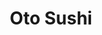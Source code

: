 ---
layout: place
title: Oto Sushi
permalink: /washington/redmond/oto-sushi.html
stateAbbr: WA
stateName: Washington
cityName: Redmond
seo:
  type: restaurant
  links: null
place_id: ChIJpfrQhq1ykFQRHDpP-HtCT4k
photos:
  - name: >-
      places/ChIJpfrQhq1ykFQRHDpP-HtCT4k/photos/AeeoHcID50Nz228JFybF-C-D6jK-0MeVhW4xlZB7WGwMUKUYGi9108wu8NUZLdKovVciG_hkCpsxO1MwTN9E2B8xymqjEL54blwBVaaWmq1C71ehXpK3dSzialmTK_eY-LghDOWDLL4FTctERvqeRGkdHZAiQohXQKFY5E-RVtac3TDagdHBSxCEPOxqEXxcJsKXV7b9JNqUT71dUJzgBSoVdtKMxN0J8T0oD53zKZjBTEXT7p1HynY4DSTwGEAdp1evNEefLmOeRqrw-cJFUR61LLRkgUabbKJ9E6GL0pYkcg6eiokr6I7aRbVn-I3Q0VSyrcK-zcqeKzvvUCn2VFOTxxPOJy58Gs_78jVvVw4-zwe7IC01UWXYZAf27d4jzzFAEm-b_ITnDDs8sM26NTmJ3CtLIdujU630rGJkv2iRqtXPdso
    widthPx: 3840
    heightPx: 2160
    authorAttributions:
      - displayName: Jun'ichi Okuda
        uri: https://maps.google.com/maps/contrib/108015326949697084874
        photoUri: >-
          https://lh3.googleusercontent.com/a/ACg8ocLeUSiKpcCkeIeEiCCnE4sC_6u5922TFvCw7JlDtU-PyDzo7EMZ=s100-p-k-no-mo
    flagContentUri: >-
      https://www.google.com/local/imagery/report/?cb_client=maps_api_places.places_api&image_key=!1e10!2sCIHM0ogKEICAgIDG97-QnQE&hl=en-US
    googleMapsUri: >-
      https://www.google.com/maps/place//data=!3m4!1e2!3m2!1sCIHM0ogKEICAgIDG97-QnQE!2e10!4m2!3m1!1s0x549072ad86d0faa5:0x894f427bf84f3a1c
  - name: >-
      places/ChIJpfrQhq1ykFQRHDpP-HtCT4k/photos/AeeoHcIh6TM0AIMPOVS7u6ZsSUsFr7cTZYmauum9myBUgEWb73t78SRl11Mbeoy3zuRpX7p83b_hmqjwFIR8Y_OIo5s-4aXzVKbq02DYIVulCflS0ojJRR0P_amrAsw8-_Zg4D5ZUSoEBRFqRj_QUejiT9GwprHfjeQPmpMufxI1bE292aZVK-TvlPXcttNatEGJC_9rCIQPR8WVlD0bPFeZBCsNBpn9u0X8jfqgYPtdKWv97PgRM_4WSqn3IoMmUTlAT_OIvOrUt8wz8xivi2JUrH0YG9pnYgSlcBbbxE6KSQ2bv2yEBzxubxRnwkB84cHP8iv1yLTZbTTkmdelXZPY_XwCeF_PVFpMfHomHmuhVj9DcWoydLLqgutPA_V-RQ1-PN7UNKey9WbjtaQ_oeCF0ecY2wuqnAgpd7sERg5fTTzd5w
    widthPx: 4032
    heightPx: 3024
    authorAttributions:
      - displayName: Ilya Marron
        uri: https://maps.google.com/maps/contrib/112067622895726993780
        photoUri: >-
          https://lh3.googleusercontent.com/a-/ALV-UjVNFW-J3D2oqr02rRHjbymw8exfxxnMV9d4yLd4s3dHJX9_Qzo=s100-p-k-no-mo
    flagContentUri: >-
      https://www.google.com/local/imagery/report/?cb_client=maps_api_places.places_api&image_key=!1e10!2sCIHM0ogKEICAgMDIgP-_fw&hl=en-US
    googleMapsUri: >-
      https://www.google.com/maps/place//data=!3m4!1e2!3m2!1sCIHM0ogKEICAgMDIgP-_fw!2e10!4m2!3m1!1s0x549072ad86d0faa5:0x894f427bf84f3a1c
  - name: >-
      places/ChIJpfrQhq1ykFQRHDpP-HtCT4k/photos/AeeoHcKKSRWPa8isoopmBc9O69HqfP8pbvTJ_QdMUpDqkCSRxu1GzICzg4S4j-bh5CaZiXhpc4kG66hKFDJvF7UJ088qFK35eQqRN8nrBWjm8LiKEqePRQq4UBQOgrBHyT7PaMnsSxGf7KCwPguk5h41B9jTUQa_TvooaNBod1qlKHd8vmlNjOghWNTQ6fVewD4f-dS7cMaZ-z7z3jrxBaTeKlbe_7zVv44bXLlZiYXZPUW6jYJYoe_mLmjNAha0dbe5DpwKXmtaQw8yzWcGsKpZUIYuVmr7T_hQpfV9eJX-v2-vz2njIySWX06IX3kueofEb4h69Sl43I0AtZaBsdt4jhdzMl6BPuRCXQzDflPnt3TVW_ueHsW5q2gkt46MA6ztInxvaGuUdk4qf1IvkBhEaDVzehNQfySCKUF1gynMvjRWrIzI
    widthPx: 4032
    heightPx: 2268
    authorAttributions:
      - displayName: Peter Svensk
        uri: https://maps.google.com/maps/contrib/108273198259694510173
        photoUri: >-
          https://lh3.googleusercontent.com/a-/ALV-UjVeELRfls3teHi_tzmlrSFok-oZY0jjMZdnS2ivnj_NaLp7lC-0wA=s100-p-k-no-mo
    flagContentUri: >-
      https://www.google.com/local/imagery/report/?cb_client=maps_api_places.places_api&image_key=!1e10!2sCIHM0ogKEICAgIDEmqHouAE&hl=en-US
    googleMapsUri: >-
      https://www.google.com/maps/place//data=!3m4!1e2!3m2!1sCIHM0ogKEICAgIDEmqHouAE!2e10!4m2!3m1!1s0x549072ad86d0faa5:0x894f427bf84f3a1c
  - name: >-
      places/ChIJpfrQhq1ykFQRHDpP-HtCT4k/photos/AeeoHcKmAU-ugAwYK-m9OK1rS6Dtk-3-3cKXW_wUdVV6ICNtvs1a9POeT9c5UzOS5QfcbYtn67BcLDJiRQ-BOGgFQkb2JCSzy4sPsWYJ6Bm_g2Qs9OfT3Mr8iUM-pKWa8g5pApsvBO8MFQoefO7toZhsfBWE9aIx6O-xhJKyK3GNXdjXrsmON6qJdH29z9Tj-Zw3QyLdeTj4DSsX7dw3w1yXLE9_2eOXQZkm78A3AzX93x8NMYH3S7KSmLpYqB4wX_IyUjRUxtPxbx1xpuU1kPmRpAz4VN_T7k7t5l8td_5RaqaLsSK_L5LThe6wcPvzuyuAL_ekzWU5MojloJBvpekZA4rry6QeO75DqcWQ1d-VcQ2XXIZ1sp_6PqfuffBnfEU2Kjr_6G8BWg8r-jH_aflur609gOSH-_JSKU9qOgeXI34zlr47
    widthPx: 3000
    heightPx: 4000
    authorAttributions:
      - displayName: Y. R.
        uri: https://maps.google.com/maps/contrib/115932040464923959185
        photoUri: >-
          https://lh3.googleusercontent.com/a-/ALV-UjXkJyvfGCkAfPZMpQhnij8YYoYjz0MFL_gEi9r4YVyd3CN_h6TVfQ=s100-p-k-no-mo
    flagContentUri: >-
      https://www.google.com/local/imagery/report/?cb_client=maps_api_places.places_api&image_key=!1e10!2sCIHM0ogKEICAgICd0qrajAE&hl=en-US
    googleMapsUri: >-
      https://www.google.com/maps/place//data=!3m4!1e2!3m2!1sCIHM0ogKEICAgICd0qrajAE!2e10!4m2!3m1!1s0x549072ad86d0faa5:0x894f427bf84f3a1c
  - name: >-
      places/ChIJpfrQhq1ykFQRHDpP-HtCT4k/photos/AeeoHcIBLuinMQ-XcVFz7-espxkJLrzjJLIsvvqukyLUw-YWABLodEiOlEwKEE0Z6tlEb3-YVwNHZep09BuUSWUYYe2OzkduUWM2xqw3jSIK8Lz2eSH0dqP546KWVNhmqIvA9_9Cf1o1zbBxf3ng2pL8AMUUV8CKU6WQHpEP2T4XQCc-s_PuBHY1WVYXcUC3fvEW6G80H9DUq-wvJqyct4ONAhSECi18ky8QOwInELbZ2gTzPcBFBp9vjCxYbAeuxTH7_alAHeZk5qp_biRUSTviiPW5faR8wCGiMztfeJNYwX9eW9woOZ-eaqqM_vCntZkvNPhDprkYc803ri8xNmrnXho3nOmEsPIbBsKHBUA3s26lP52Tkym5YSaqRPM6WaTjXNiN-F_JEF7iZJ7EAPJN3djc07usLptMc4sZd-MP0lw
    widthPx: 4000
    heightPx: 3000
    authorAttributions:
      - displayName: JoAlwaysOnTheGo
        uri: https://maps.google.com/maps/contrib/112483865447586734121
        photoUri: >-
          https://lh3.googleusercontent.com/a-/ALV-UjU-IF9S3dkcB1uhoVQzs4eqc4CmvrxDBBXATSjGm8HNCw5_ve51=s100-p-k-no-mo
    flagContentUri: >-
      https://www.google.com/local/imagery/report/?cb_client=maps_api_places.places_api&image_key=!1e10!2sCIHM0ogKEICAgICn_cbXHA&hl=en-US
    googleMapsUri: >-
      https://www.google.com/maps/place//data=!3m4!1e2!3m2!1sCIHM0ogKEICAgICn_cbXHA!2e10!4m2!3m1!1s0x549072ad86d0faa5:0x894f427bf84f3a1c
  - name: >-
      places/ChIJpfrQhq1ykFQRHDpP-HtCT4k/photos/AeeoHcLicc9Hpj9WozhKIoYsD-3mHojV68lv5yRQAeOweBRMM3_Pt1LlWkPIfaO_ee73v1jTHh5LLNQSBmtyDgrVh0Y_1LJ-8BlaAbT5N4liCTSb94bYb-CVfbFgkHTxB7b-LTj7YBJh2exte-XYfDXn5j_DP8dnZSPHOmgTYvYY7p35fUUnJG5iWiSew9N3gU8nk6j_qgGeSScThbUINRmtt-bA9UEovHc3DsDNLVUQtPSQiZb8j7-ldR-teprt4WlOZJsVsci1pT4VbD083axXfGn0qcwrRVxGr090R_zD25tpmMaBIyAANatkyg5UzbhiDHfodsSLw2F1tC8o9QS55DLF2LHQskO1hFxzePbAkKK1M0lN_xDviTMN4LOviRiyYKdEqGaIeloT9f1hpva9mQwBlnEXLW8frUj5EZRyB74Fi-fp
    widthPx: 4032
    heightPx: 3024
    authorAttributions:
      - displayName: Isaac P
        uri: https://maps.google.com/maps/contrib/116548566492845608154
        photoUri: >-
          https://lh3.googleusercontent.com/a-/ALV-UjU9TDdGppsLsgNkvH8BUA0BTg3XQX0H2Fwz-HA_2LIlmMYXBiUhhQ=s100-p-k-no-mo
    flagContentUri: >-
      https://www.google.com/local/imagery/report/?cb_client=maps_api_places.places_api&image_key=!1e10!2sCIHM0ogKEICAgIDXgZW6lQE&hl=en-US
    googleMapsUri: >-
      https://www.google.com/maps/place//data=!3m4!1e2!3m2!1sCIHM0ogKEICAgIDXgZW6lQE!2e10!4m2!3m1!1s0x549072ad86d0faa5:0x894f427bf84f3a1c
  - name: >-
      places/ChIJpfrQhq1ykFQRHDpP-HtCT4k/photos/AeeoHcI5sYxk1YEEDUyyc92kPZu1arykqIimdTMCefYQd_ZczlW3ThtnY2hQt7kFbedCMGXVWLSSzlmGG_if9Otss9d10gENWRK9TT5vQbUk1QNpJ3mYkmCj0PtsrElCDJbWy4ZquWDlE_6LbGKTE7wv9QkTl29CYUAoJv11AklJjz3n2xyN3mSHQMeceHfEXuWeCRI6nxt99oKMSWH7zrB3QWJXOFmtK-XN7IRi3Ar7kyqpdQdE2_DvCc-LqkakyxvFjLHdHnAYjghqPAQzmbeVDLU6hcy1f1Y9UJO4-tzrWo-IwU-ytIBG4BlFYFiMgyomRXDH1ADM8knPQPwgn1kG6fT50JUugyIAx9903XB_cdOYx5q5rVntQ4qf2IebrN1R4FQETxLCGb5kLUF7tzAmLybBTQwFtPoCoNItg5Z6sIWLeAs
    widthPx: 4032
    heightPx: 3024
    authorAttributions:
      - displayName: Bernardo Burgueno Jr
        uri: https://maps.google.com/maps/contrib/117034414680637430084
        photoUri: >-
          https://lh3.googleusercontent.com/a/ACg8ocLCziz9eNBqSifhEiR8SAoaZ3XMolHCfm1M7n2GQ7Uc-05aZg=s100-p-k-no-mo
    flagContentUri: >-
      https://www.google.com/local/imagery/report/?cb_client=maps_api_places.places_api&image_key=!1e10!2sCIHM0ogKEICAgIDx4rvu_QE&hl=en-US
    googleMapsUri: >-
      https://www.google.com/maps/place//data=!3m4!1e2!3m2!1sCIHM0ogKEICAgIDx4rvu_QE!2e10!4m2!3m1!1s0x549072ad86d0faa5:0x894f427bf84f3a1c
  - name: >-
      places/ChIJpfrQhq1ykFQRHDpP-HtCT4k/photos/AeeoHcLjBXf1W7ZTaFSxMoRkQ5yBFRiQ7GBYPCX9r70_bTT0s6VKUzvqEIqDI_SwhUmr0LMJoTnwcIeBBhsy9Iiqp2-4BfvuWOnE1EXHOhvWOaiRfA9R40l0FjRN6z0aklv0cngQZSpVqJBYG3ymTKhpwEVDJX4T21-6et7gBQ5rtUhiv_V2OM1KWU6E_5EMKf6V_ItHcAlF5NHALdDcdpLp_wqLecDKJURCvfq1NKmpQwWy0XWqr95AUBAeYXs2bLlgDfe2JOBFcG0xwdovOL0mWJG-fojiOtHIxT6R4cKjh2Q96owxmy2c1JJljt6g9Hflb7XcKWZVGNeGhSri9kRoxxcXOuUj3re5-PBkJpwo-phJ_0ShYTbK1GBykWnvlyEwYysWBg0nro6koIgEQ7oBz_G4D6G9HUzyXNP2OxSQvreqUw
    widthPx: 4000
    heightPx: 3000
    authorAttributions:
      - displayName: Kwak Family
        uri: https://maps.google.com/maps/contrib/101623188971510202386
        photoUri: >-
          https://lh3.googleusercontent.com/a/ACg8ocJ0zKXhaI5wSUDCsheiMResk8WdTaV1hFJFO6ENjfsKQ87Esg=s100-p-k-no-mo
    flagContentUri: >-
      https://www.google.com/local/imagery/report/?cb_client=maps_api_places.places_api&image_key=!1e10!2sCIHM0ogKEICAgICPs86kbQ&hl=en-US
    googleMapsUri: >-
      https://www.google.com/maps/place//data=!3m4!1e2!3m2!1sCIHM0ogKEICAgICPs86kbQ!2e10!4m2!3m1!1s0x549072ad86d0faa5:0x894f427bf84f3a1c
  - name: >-
      places/ChIJpfrQhq1ykFQRHDpP-HtCT4k/photos/AeeoHcJ5uXXDvl5DL2ZYTgWQL3r0WyY0fGzfwLdxKfn9S4S5Ww8dZSMvSselyYWfuNc6V98b5AJudezpvn9nWtDaYLA5gejwDWFLGGdeZhqQwcsDmFiS4gM4rh6cO6kzd3deSM64DROPpsqR5SgaiA0JUNMUBVD5H6PdkrIrIpqp8ivoQi_UBnXBduNmx3O5t6p59mLDZZdCrYJk-NjF4H20G5WoPlushsxNYjZCjGJLfLedVlOV625J0ChRSSbgsyvpFs4wBds9T5YEiCLpcyfmZ_bxhSZ6u_SI5fIN_JxyJ0Y9xpGicdZ6algxHrbHDJxdzU4PyOgoQ8X1IhXRgbSXwmKEQDHBjx7w9LxwtmdBxK6DXEOZhWw9FyUwmJJzwzJ3JDBmePQk2UVeZirnkx11tWQlwNuNSjM96im_w80Fuis
    widthPx: 3024
    heightPx: 4032
    authorAttributions:
      - displayName: Stacey L.
        uri: https://maps.google.com/maps/contrib/106180889044879860604
        photoUri: >-
          https://lh3.googleusercontent.com/a-/ALV-UjWnl6b8Iz1b0jhBKs1L3mqAcraHZsnzlOu1HGl-usn4nl69TYZAIw=s100-p-k-no-mo
    flagContentUri: >-
      https://www.google.com/local/imagery/report/?cb_client=maps_api_places.places_api&image_key=!1e10!2sCIHM0ogKEICAgICb2aefcg&hl=en-US
    googleMapsUri: >-
      https://www.google.com/maps/place//data=!3m4!1e2!3m2!1sCIHM0ogKEICAgICb2aefcg!2e10!4m2!3m1!1s0x549072ad86d0faa5:0x894f427bf84f3a1c
  - name: >-
      places/ChIJpfrQhq1ykFQRHDpP-HtCT4k/photos/AeeoHcI8Lihq5EQQSHmWmxp1hSOVtPZw1AeEpzofHiF09mnAOJG16VDkH3FEGhJMZyxDgNONF2ZPLR3b7ROUJ9w7TxoPOaZiyQTc-xGfuMdSGZK3EOl9Xk7yuSX1nAD4M1gI5hgzAPAuR8EA-IcYwQ2C1sG3mxPxxr7I2hbRkC6rUVzUMDqcf5nMhtD1MSsHt7w1oSIw9xl1m8rGebNMkgn5XQELeLB1e_fowzC8LP_P3B-3KJqty25BYwcK8K-JREXKCK_Ui2_b3AxCXtIeP23sZGruqi77fxQK0uV_Bwn5WKTBa9_aGPoblluPS2_UCi1z_uTXtqhpxEI-yap56SlHHxMkTnJaGIi28k8t9d5UruwehLVCAl-I5e7nfuhU9tYiBwFeznQt3HCsdbtaVGivwWlvrQhSsUbWlX4Au8jc9W9pUbM
    widthPx: 3024
    heightPx: 4032
    authorAttributions:
      - displayName: Amit Dey
        uri: https://maps.google.com/maps/contrib/101499470996908633541
        photoUri: >-
          https://lh3.googleusercontent.com/a-/ALV-UjVNOEVWNjDlOkAcmS0JQk4VGvskCxBpZDAi_AoM4ZjKrnI6jHY7=s100-p-k-no-mo
    flagContentUri: >-
      https://www.google.com/local/imagery/report/?cb_client=maps_api_places.places_api&image_key=!1e10!2sCIHM0ogKEICAgMCI57rE-gE&hl=en-US
    googleMapsUri: >-
      https://www.google.com/maps/place//data=!3m4!1e2!3m2!1sCIHM0ogKEICAgMCI57rE-gE!2e10!4m2!3m1!1s0x549072ad86d0faa5:0x894f427bf84f3a1c
address: 8105 161st Avenue Northeast, Redmond, WA 98052, USA
street: 8105 161st Avenue Northeast
city: Redmond
state: WA
zip: '98052'
country: USA
neighborhood: Downtown
latitude: '47.675982'
longitude: '-122.125987'
accessibility_options:
  wheelchairAccessibleParking: true
  wheelchairAccessibleEntrance: true
  wheelchairAccessibleRestroom: true
  wheelchairAccessibleSeating: true
business_status: OPERATIONAL
name: Oto Sushi
google_maps_links:
  directionsUri: >-
    https://www.google.com/maps/dir//''/data=!4m7!4m6!1m1!4e2!1m2!1m1!1s0x549072ad86d0faa5:0x894f427bf84f3a1c!3e0
  placeUri: https://maps.google.com/?cid=9894200006570621468
  writeAReviewUri: >-
    https://www.google.com/maps/place//data=!4m3!3m2!1s0x549072ad86d0faa5:0x894f427bf84f3a1c!12e1
  reviewsUri: >-
    https://www.google.com/maps/place//data=!4m4!3m3!1s0x549072ad86d0faa5:0x894f427bf84f3a1c!9m1!1b1
  photosUri: >-
    https://www.google.com/maps/place//data=!4m3!3m2!1s0x549072ad86d0faa5:0x894f427bf84f3a1c!10e5
primary_type: Sushi Restaurant
opening_hours:
  regular: null
  current: null
secondary_opening_hours:
  regular:
    weekdayDescriptions: null
    type: null
  current:
    weekdayDescriptions: null
    type: null
phone: null
price_level: null
price_range: null
rating: null
rating_count: 0
website: null
description: >-
  Discover Oto Sushi in Redmond, WA$$$Oto Sushi in Redmond, WA, stands out as a
  welcoming sushi restaurant that emphasizes fresh, high-quality Japanese
  cuisine tailored for various dietary needs. This casual eatery offers an array
  of vegetarian and gluten-free options, making it a go-to spot for those
  searching for inclusive sushi experiences near them. With its focus on
  flavorful rolls and creative specials, including popular happy hour deals,
  it's ideal for anyone looking to enjoy top-rated sushi in a relaxed setting.
  The accessible features, like wheelchair-friendly entrances and seating,
  enhance the overall visit, ensuring everyone can savor the authentic tastes
  without hassle. Whether you're exploring sushi places near me or seeking the
  best local dining, Oto Sushi delivers a satisfying blend of tradition and
  convenience.
generative_summary: >-
  Discover Oto Sushi in Redmond, WA$$$Oto Sushi in Redmond, WA, stands out as a
  welcoming sushi restaurant that emphasizes fresh, high-quality Japanese
  cuisine tailored for various dietary needs. This casual eatery offers an array
  of vegetarian and gluten-free options, making it a go-to spot for those
  searching for inclusive sushi experiences near them. With its focus on
  flavorful rolls and creative specials, including popular happy hour deals,
  it's ideal for anyone looking to enjoy top-rated sushi in a relaxed setting.
  The accessible features, like wheelchair-friendly entrances and seating,
  enhance the overall visit, ensuring everyone can savor the authentic tastes
  without hassle. Whether you're exploring sushi places near me or seeking the
  best local dining, Oto Sushi delivers a satisfying blend of tradition and
  convenience.
generative_disclosure: Summarized by AI using the Grok-3-Mini model.
reviews: null
review_summary: >-
  Customer Feedback Highlights$$$Folks who stop by this sushi spot often rave
  about the fresh ingredients and well-prepared dishes that keep them coming
  back for more. Many appreciate the variety of options, including vegetarian
  choices and specials that cater to different tastes, making it a solid pick
  for groups or solo diners. While some mention the casual vibe adds to the
  charm, others note that service can be hit-or-miss during busier times, yet
  it's generally seen as friendly and efficient. Overall, it's praised for
  offering great value and a welcoming atmosphere, especially for anyone hunting
  for reliable sushi restaurants close to home. If you're on the hunt for
  top-rated sushi nearby, this place tends to leave visitors feeling pleased
  with their meal and eager to return.
review_disclosure: Summarized by AI using the Grok-3-Mini model.
parking_options: null
payment_options: null
allow_dogs: null
curbside_pickup: null
delivery: null
dine_in: null
good_for_children: null
good_for_groups: null
good_for_sports: null
live_music: null
menu_for_children: null
outdoor_seating: null
reservable: null
restroom: null
serves_beer: null
serves_breakfast: null
serves_brunch: null
serves_cocktails: null
serves_coffee: null
serves_dinner: null
serves_dessert: null
serves_lunch: null
serves_vegetarian_food: null
serves_wine: null
takeout: null
update_category: pro
places_description: null

---